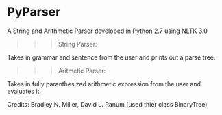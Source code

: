 # PyParser
A String and Arithmetic Parser developed in Python 2.7 using NLTK 3.0

>>> String Parser:

Takes in grammar and sentence from the user and prints out a parse tree.


>>> Aritmetic Parser:

Takes in fully paranthesized arithmetic expression from the user and evaluates it.


Credits:
Bradley N. Miller, David L. Ranum (used thier class BinaryTree)
